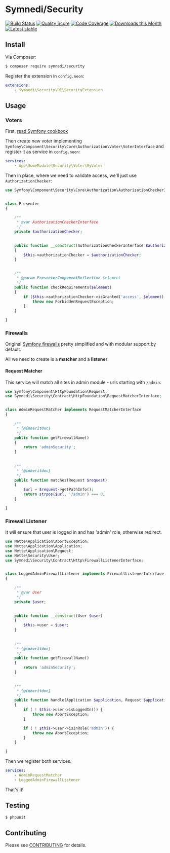 # Symnedi/Security

[![Build Status](https://img.shields.io/travis/Symnedi/Security.svg?style=flat-square)](https://travis-ci.org/Symnedi/Security)
[![Quality Score](https://img.shields.io/scrutinizer/g/Symnedi/Security.svg?style=flat-square)](https://scrutinizer-ci.com/g/Symnedi/Security)
[![Code Coverage](https://img.shields.io/scrutinizer/coverage/g/Symnedi/Security.svg?style=flat-square)](https://scrutinizer-ci.com/g/Symnedi/Security)
[![Downloads this Month](https://img.shields.io/packagist/dm/symnedi/security.svg?style=flat-square)](https://packagist.org/packages/symnedi/security)
[![Latest stable](https://img.shields.io/packagist/v/symnedi/security.svg?style=flat-square)](https://packagist.org/packages/symnedi/security)


## Install

Via Composer:

```sh
$ composer require symnedi/security
```

Register the extension in `config.neon`:

```yaml
extensions:
	- Symnedi\Security\DI\SecurityExtension
```


## Usage

### Voters

First, [read Symfony cookbook](http://symfony.com/doc/current/cookbook/security/voters_data_permission.html)

Then create new voter implementing `Symfony\Component\Security\Core\Authorization\Voter\VoterInterface`
and register it as service in `config.neon`:

```yaml
services:
	- App\SomeModule\Security\Voter\MyVoter
```

Then in place, where we need to validate access, we'll just use `AuthorizationChecker`:


```php
use Symfony\Component\Security\Core\Authorization\AuthorizationCheckerInterface;


class Presenter
{

	/**
	 * @var AuthorizationCheckerInterface
	 */
	private $authorizationChecker;

	
	public function __construct(AuthorizationCheckerInterface $authorizationChecker)
	{
		$this->authorizationChecker = $authorizationChecker;
	}


	/**
	 * @param PresenterComponentReflection $element
	 */
	public function checkRequirements($element)
	{
		if ($this->authorizationChecker->isGranted('access', $element) === FALSE) {
			throw new ForbiddenRequestException;
		}
	}

}
```


### Firewalls

Original [Symfony firewalls](http://symfony.com/doc/current/components/security/firewall.html) pretty simplified and with modular support by default.

All we need to create is a **matcher** and a **listener**.

#### Request Matcher 

This service will match all sites in admin module - urls starting with `/admin`:

```php
use Symfony\Component\HttpFoundation\Request;
use Symnedi\Security\Contract\HttpFoundation\RequestMatcherInterface;


class AdminRequestMatcher implements RequestMatcherInterface
{

	/**
	 * {@inheritdoc}
	 */
	public function getFirewallName()
	{
		return 'adminSecurity';
	}
	
	
	/**
	 * {@inheritdoc}
	 */
	public function matches(Request $request)
	{
		$url = $request->getPathInfo();
		return strpos($url, '/admin') === 0;
	}

}
```


### Firewall Listener

It will ensure that user is logged in and has 'admin' role, otherwise redirect.

```php
use Nette\Application\AbortException;
use Nette\Application\Application;
use Nette\Application\Request;
use Nette\Security\User;
use Symnedi\Security\Contract\Http\FirewallListenerInterface;


class LoggedAdminFirewallListener implements FirewallListenerInterface
{

	/**
	 * @var User
	 */
	private $user;
	

	public function __construct(User $user)
	{
		$this->user = $user;
	}
	
	
	/**
	 * {@inheritdoc}
	 */
	public function getFirewallName()
	{
		return 'adminSecurity';
	}

	
	/**
	 * {@inheritdoc}
	 */
	public function handle(Application $application, Request $applicationRequest)
	{
		if ( ! $this->user->isLoggedIn()) {
			throw new AbortException;
		}

		if ( ! $this->user->isInRole('admin')) {
			throw new AbortException;
		}
	}

}
```


Then we register both services.

```yaml
services:
	- AdminRequestMatcher
	- LoggedAdminFirewallListener
```

That's it!

## Testing

```sh
$ phpunit
```


## Contributing

Please see [CONTRIBUTING](CONTRIBUTING.md) for details.
